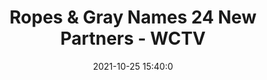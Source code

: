 ---
"title": "Ropes & Gray Names 24 New Partners - WCTV"
"date": "2021-10-25 15:40:0"
"feed_name": "GOOGLENEWSINDUSTRIAL"
"feed_website": "https://news.google.com/search?q=industrial%2Bincident&hl=en-US&gl=US&ceid=US:en"
"feed_rss": "https://news.google.com/rss/search?q=industrial%2Bincident&hl=en-US&gl=US&ceid=US:en"
"link": "https://www.wctv.tv/prnewswire/2021/10/25/ropes-amp-gray-names-24-new-partners/"
"source": "{'href': 'https://www.wctv.tv', 'title': 'WCTV'}"
"file": "_posts/2021-1-1-bdb211ea1df2d27eadef0f61cf93fa650fb9f727.md"
"accident": "0"
"drilling": "0"
"dead": "0"
"injured": "0"
"arrested": "0"
"place": "unknown place"
"where": "unknown site"
"causes": "unknown"
"place_uri": "unknown place"
---
